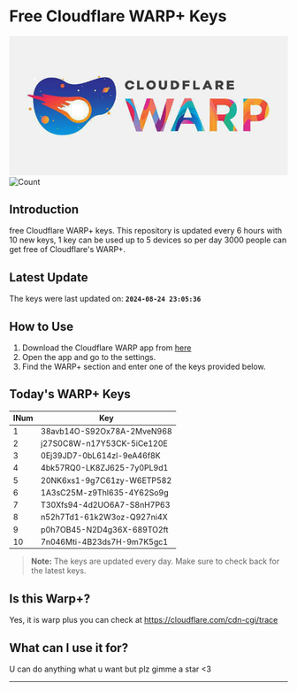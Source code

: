 
# Free Cloudflare WARP+ Keys

![Banner](asset/IMG_20240629_142710_129.jpg)
![Count](https://hits.seeyoufarm.com/api/count/incr/badge.svg?url=https://github.com/Rvlndd/Cloudflare-Warp-Keys&count_bg=%2379C83D&title_bg=%23555555&icon=&icon_color=%23E7E7E7&title=Total+View&edge_flat=false)

## Introduction

free Cloudflare WARP+ keys. This repository is updated every 6 hours with 10 new keys, 1 key can be used up to 5 devices so per day 3000 people can get free of Cloudflare's WARP+.

## Latest Update

The keys were last updated on: **`2024-08-24 23:05:36`**

## How to Use

1. Download the Cloudflare WARP app from [here](https://1.1.1.1/)
2. Open the app and go to the settings.
3. Find the WARP+ section and enter one of the keys provided below.

## Today's WARP+ Keys

| INum | Key |
|-------|-----|
| 1     | 38avb14O-S92Ox78A-2MveN968               |
| 2     | j27S0C8W-n17Y53CK-5iCe120E               |
| 3     | 0Ej39JD7-0bL614zl-9eA46f8K               |
| 4     | 4bk57RQ0-LK8ZJ625-7y0PL9d1               |
| 5     | 20NK6xs1-9g7C61zy-W6ETP582               |
| 6     | 1A3sC25M-z9Thl635-4Y62So9g               |
| 7     | T30Xfs94-4d2UO6A7-S8nH7P63               |
| 8     | n52h7Td1-61k2W3oz-Q927ni4X               |
| 9     | p0h7OB45-N2D4g36X-689TO2ft               |
| 10    | 7n046Mti-4B23ds7H-9m7K5gc1               |


> **Note:** The keys are updated every day. Make sure to check back for the latest keys.

## Is this Warp+?

Yes, it is warp plus you can check at https://cloudflare.com/cdn-cgi/trace

## What can I use it for?
U can do anything what u want but plz gimme a star <3

---
